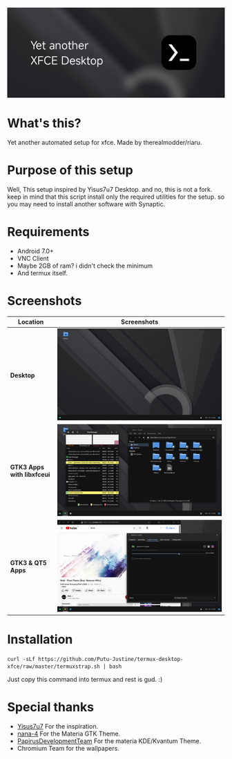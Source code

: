 ![banner](https://github.com/Putu-Justine/termux-desktop-xfce/blob/master/github-assets/banner.png)
# What's this?
Yet another automated setup for xfce. Made by therealmodder/riaru.
# Purpose of this setup
Well, This setup inspired by Yisus7u7 Desktop. and no, this is not a fork. keep in mind that this script install only the required utilities for the setup. so you may need to install another software with Synaptic.
# Requirements
- Android 7.0+
- VNC Client
- Maybe 2GB of ram? i didn't check the minimum
- And termux itself.

# Screenshots
| Location | Screenshots |
| --- | --- |
| **Desktop** | ![desktop](https://github.com/Putu-Justine/termux-desktop-xfce/blob/master/github-assets/desktop.png) |
| **GTK3 Apps with libxfceui** | ![gtk3xfceui](https://github.com/Putu-Justine/termux-desktop-xfce/blob/master/github-assets/gtk3-with-xfceui.png) |
| **GTK3 & QT5 Apps** | ![gtk3qt5](https://github.com/Putu-Justine/termux-desktop-xfce/blob/master/github-assets/gtk3-and-qt5.png) |

# Installation
```curl -sLf https://github.com/Putu-Justine/termux-desktop-xfce/raw/master/termuxstrap.sh | bash```

Just copy this command into termux and rest is gud. :)

# Special thanks
- [Yisus7u7](https://github.com/Yisus7u7) For the inspiration.
- [nana-4](https://github.com/nana-4) For the Materia GTK Theme.
- [PapirusDevelopmentTeam](https://github.com/PapirusDevelopmentTeam) For the materia KDE/Kvantum Theme.
- Chromium Team for the wallpapers.